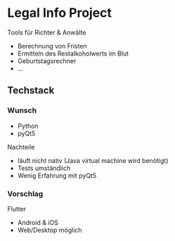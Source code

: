 # Legal Info Project

Tools für Richter & Anwälte
* Berechnung von Fristen
* Ermitteln des Restalkoholwerts im Blut
* Geburtstagsrechner
* ...


## Techstack

### Wunsch
* Python
* pyQt5

Nachteile
* läuft nicht nativ (Java virtual machine wird benötigt)
* Tests umständlich
* Wenig Erfahrung mit pyQt5

### Vorschlag

Flutter

* Android & iOS
* Web/Desktop möglich

